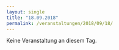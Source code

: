 ```yaml
---
layout: single
title: "18.09.2018"
permalink: /veranstaltungen/2018/09/18/
---
```


Keine Veranstaltung an diesem Tag.
